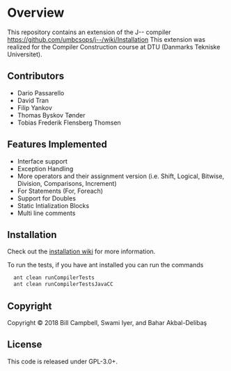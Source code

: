 # Overview

This repository contains an extension of the J-- compiler https://github.com/umbcsops/j--/wiki/Installation
This extension was realized for the Compiler Construction course at DTU (Danmarks Tekniske Universitet).

## Contributors
* Dario Passarello
* David Tran 
* Filip Yankov
* Thomas Byskov Tønder
* Tobias Frederik Flensberg Thomsen

## Features Implemented
* Interface support
* Exception Handling
* More operators and their assignment version (i.e. Shift, Logical, Bitwise, Division, Comparisons, Increment)
* For Statements (For, Foreach)
* Support for Doubles
* Static Intialization Blocks
* Multi line comments


## Installation

Check out the [installation wiki](https://github.com/umbcsops/j--/wiki/Installation)
for more information.

To run the tests, if you have ant installed you can run the commands

```bash
  ant clean runCompilerTests
  ant clean runCompilerTestsJavaCC
```
## Copyright

Copyright &copy; 2018 Bill Campbell, Swami Iyer, and Bahar Akbal-Deliba&#351;

## License

This code is released under GPL-3.0+.

